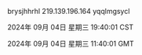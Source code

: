 brysjhhrhl 219.139.196.164 yqqlmgsycl

2024年 09月 04日 星期三 19:40:01 CST

2024年 09月 04日 星期三 11:40:01 GMT

